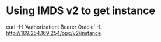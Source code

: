 # Using IMDS v2 to get instance
curl -H 'Authorization: Bearer Oracle' -L http://169.254.169.254/opc/v2/instance
